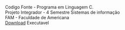 
Codigo Fonte - Programa em Linguagem C.<br />
Projeto Integrador - 4 Semestre Sistemas de informação<br />
FAM - Faculdade de Americana<br />
[Download](https://github.com/Aio-G/PI-SistEscolar/releases/download/Release/ProjInt.exe) Executavel
